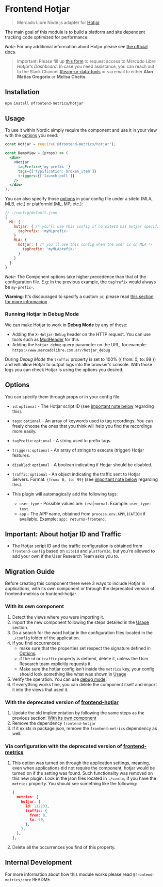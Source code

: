 # Frontend Hotjar

> Mercado Libre Node.js adapter for [Hotjar](https://www.hotjar.com/)

The main goal of this module is to build a platform and site dependent tracking code optimized for performance.

_Note_: For any additional information about Hotjar please see
[the official docs](https://docs.hotjar.com/docs).

> Important: Please fill up [this form](https://bit.ly/AccessHJ) to request access to _Mercado Libre Hotjar's Dashboard_. In case you need assistance, you can reach out to the Slack Channel [#team-ur-data-tools](https://meli.slack.com/archives/C01BK8ZBG75) or via email to either **Alan Matias Gregorio** or **Melisa Chetto**.

## Installation

```bash
npm install @frontend-metrics/hotjar
```

## Usage

To use it within Nordic simply require the component and use it in your view with the [options](#options) you need:

```jsx
const Hotjar = require('@frontend-metrics/hotjar');

const DemoView = (props) => (
  <div>
    <Hotjar
      tagPrefix={'my-prefix-'}
      tags={['typification: broken_item']}
      triggers={['launch-poll']}
    />
  </div>
);
```

You can also specify those [options](#options) in your config file under a siteId (MLA, MLB, etc.) or platformId (ML, MP, etc.):

```js
// ./config/default.json
{
  ML: {
    hotjar: { /* you'll use this config if no siteId has hotjar specified */
      tagPrefix: 'myMLprefix-'
    }
    MLA: {
      hotjar: { /* you'll use this config when the user is on MLA */
        tagPrefix: 'myMLAprefix-'
      }
    }
  }
}
```

_Note:_ The Component options take higher precedence than that of the configuration file. E.g: In the previous example, the `tagPrefix` would always be `my-prefix-`.

**Warning**: It's discouraged to specify a custom `id`, please read [this section for more informacion](#Important-About-hotjar-ID)

### Running Hotjar in Debug Mode

We can make Hotjar to work in **Debug Mode** by any of these:

- Adding the `X-Hotjar-Debug` header on the HTTP request. You can use tools such as [ModHeader](https://chrome.google.com/webstore/detail/modheader/idgpnmonknjnojddfkpgkljpfnnfcklj?hl=en) for this
- Adding the `hotjar_debug` query parameter on the URL, for example: `https://www.mercadolibre.com.ar/?hotjar_debug`

During _Debug Mode_ the `traffic` property is set to 100% ({ from: 0, to: 99 }) and will allow Hotjar to output logs into the browser's console. With those logs you can check Hotjar is using the options you desired.

## Options

You can specify them through props or in your config file.

- `id`: `optional` - The Hotjar script ID (see [important note below](#important-about-hotjar-id-and-traffic) regarding this).
- `tags`: `optional` - An array of keywords used to tag recordings. You can freely choose the ones that you think will help you find the recordings more easily.
- `tagPrefix`: `optional` - A string used to prefix tags.
- `triggers`: `optional` - An array of strings to execute (trigger) Hotjar features.
- `disabled`: `optional` - A boolean indicating if Hotjar should be disabled.
- `traffic`: `optional` - An object indicating the traffic sent to Hotjar Servers. Format: `{from: 0, to: 99}` (see [important note below](#important-about-hotjar-id-and-traffic) regarding this).

- This plugin will automagically add the following tags:
  - `user_type` - Possible values are: `test`|`normal`. Example: `user_type: test`.
  - `app` - The APP name, obtained from `process.env.APPLICATION` if available. Example: `app: returns-frontend`.

## Important: About hotjar ID and Traffic

- The Hotjar script ID and the traffic configuration is obtained from `frontend-config` based on `siteId` and `platformId`, but you're allowed to add your own if the User Research Team asks you to.

## Migration Guide

Before creating this component there were 3 ways to include Hotjar in applications, with its own component or through the deprecated version of frontend-metrics or frontend-hotjar

### With its own component

1. Detect the views where you were importing it.
2. Import the new component following the steps detailed in the [Usage](#Usage) section.
3. Do a search for the word hotjar in the configuration files located in the `./config` folder of the application.
4. If you find occurrences:
   - make sure that the properties set respect the signature defined in [Options](#options).
   - if the `id` or `traffic` property is defined, delete it, unless the User Research team explicitly requests it.
   - Make sure the hotjar config isn't inside the `metrics` key, your config should look something like what was shown in [Usage](#Usage)
5. Verify the operation. You can use [debug mode](#running-hotjar-in-debug-mode).
6. If everything works fine, you can delete the component itself and import it into the views that used it.

### With the deprecated version of [frontend-hotjar](https://github.com/mercadolibre/frontend-metrics/tree/master/packages/hotjar)

1. Update the old implementation by following the same steps as the previous section: [With its own component](#with-its-own-component)
2. Remove the dependency `frontend-hotjar`
3. If it exists in package.json, remove the `frontend-metrics` dependency as well.

### Via configuration with the deprecated version of [frontend-metrics](https://github.com/mercadolibre/frontend-metrics/tree/master/packages/metrics)

1. This option was turned on through the application settings, meaning, even when applications did not require the component, hotjar would be turned on if the setting was found. Such functionality was removed on this new plugin. Look in the json files located in `./config` if you have the `metrics` property. You should see something like the following:

   ```json
   {
     metrics: {
       hotjar: {
         id: 112233,
         traffic: {
           from: 0,
           to: 99,
         },
       },
     },
   },
   ```

2. Delete all the occurrences you find of this property.

## Internal Development

For more information about how this module works please read `@frontend-metrics/core` README.
